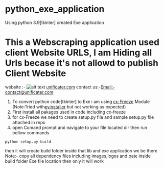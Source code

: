 # python_exe_application
Using python 3.9[tkinter] created Exe application
# This a Webscraping application used client Website URLS, I am Hiding all Urls becase it's not allowd to publish Client Website
website :- ![alt text](https://unificater.com/favicon.ico)  [unificater.com](https://unificater.com/#/)
contact us:-[Email:- contact@unificater.com](contact@unificater.com)


1. To convert python code[tkinter] to Exe i am using [cx-Freeze](https://pypi.org/project/cx-Freeze/) Module (Note:Tried with[pyinstaller](https://pypi.org/project/pyinstaller/) but not working as expected)
2. First install all pakages used in code including cx-freeze
3. for cx-Freeze we need to create setup.py file and sample setup.py file attached in repo
4. open Comand prompt and navigate to your file located dir then run bellow commands 
```CMD
python setup.py build
```
then it will create build folder inside that lib and exe application we be there 
Note:- copy all dependency files including images,logos and pate inside build folder Exe file location then only it will work 
